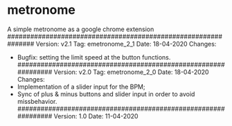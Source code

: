 # metronome
A simple metronome as a google chrome extension
###############################################################
Version: v2.1
Tag: emetronome_2_1
Date: 18-04-2020
Changes:
- Bugfix: setting the limit speed at the button functions.
###############################################################
Version: v2.0
Tag: emetronome_2_0
Date: 18-04-2020
Changes:
- Implementation of a slider input for the BPM;
- Sync of plus & minus buttons and slider input in order to avoid missbehavior.
###############################################################
Version: 1.0
Date: 11-04-2020

